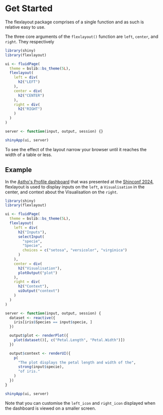 # Get Started

The flexlayout package comprises of a single function and as
such is relative easy to use.

The three core arguments of the `flexlayout()` function are
`left`, `center`, and `right`. They respectively 

```r
library(shiny)
library(flexlayout)

ui <- fluidPage(
  theme = bslib::bs_theme(5L),
  flexlayout(
    left = div(
      h2("LEFT")
    ),
    center = div(
      h2("CENTER")
    ),
    right = div(
      h2("RIGHT")
    )
  )
)

server <- function(input, output, session) {}

shinyApp(ui, server)
```

To see the effect of the layout narrow your browser until it reaches
the width of a table or less.

## Example

In the [Astho's Profile dashboard](https://www.astho.org/) that
was presented at the [Shinconf 2024](https://www.shinyconf.com/shinyconf-2024-agenda#sz-tab-45401),
flexlayout is used to display inputs on the `left`,
a `Visualisation` in the center,
and context about the Visualisation on the `right`.

```r
library(shiny)
library(flexlayout)

ui <- fluidPage(
  theme = bslib::bs_theme(5L),
  flexlayout(
    left = div(
      h2("Inputs"),
      selectInput(
        "specie",
        "Specie",
        choices = c("setosa", "versicolor", "virginica")
      )
    ),
    center = div(
      h2("Visualisation"),
      plotOutput("plot")
    ),
    right = div(
      h2("Context"),
      uiOutput("context")
    )
  )
)

server <- function(input, output, session) {
  dataset <- reactive({
    iris[iris$Species == input$specie, ]
  }) 

  output$plot <- renderPlot({
    plot(dataset()[, c("Petal.Length", "Petal.Width")])
  })

  output$context <- renderUI({
    p(
      "The plot displays the petal length and width of the",
      strong(input$specie),
      "of iris."
    )
  })
}

shinyApp(ui, server)
```

Note that you can customise the `left_icon` and `right_icon`
displayed when the dashboard is viewed on a smaller screen.
